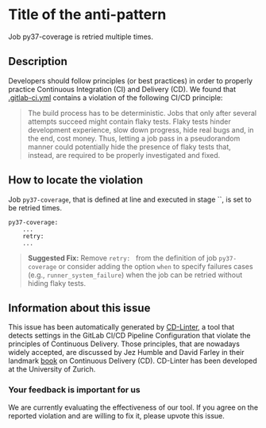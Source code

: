 
# Title of the anti-pattern
Job py37-coverage is retried multiple times.

## Description
Developers should follow principles (or best practices) in order to properly practice Continuous Integration (CI) and Delivery (CD).
We found that [.gitlab-ci.yml](https://gitlab.com/vstconsulting/polemarch/blob/master/.gitlab-ci.yml) contains a violation of the following CI/CD principle:

> The build process has to be deterministic. Jobs that only after several attempts succeed might contain flaky tests. Flaky tests hinder development experience, slow down progress, hide real bugs and, in the end, cost money.
Thus, letting a job pass in a pseudorandom manner could potentially hide the presence of flaky tests that, instead, are required to be properly investigated and fixed.

## How to locate the violation
Job `py37-coverage`, that is defined at line  and executed in stage ``, is set to be retried  times. 

```
py37-coverage:
    ...
    retry: 
    ...
```

> **Suggested Fix:** Remove ```retry: ``` from the definition of job `py37-coverage` or consider adding the option ```when``` to specify failures cases (e.g., ```runner_system_failure```) when the job can be retried without hiding flaky tests.


## Information about this issue

This issue has been automatically generated by [CD-Linter](https://gitlab.com/Jancso/configuration-analytics), a tool that detects settings in the GitLab CI/CD Pipeline Configuration that violate the principles of Continuous Delivery. Those principles, that are nowadays widely accepted, are discussed by Jez Humble and David Farley in their landmark [book](https://www.oreilly.com/library/view/continuous-delivery-reliable/9780321670250/) on Continuous Delivery (CD). CD-Linter has been developed at the University of Zurich.

### Your feedback is important for us
We are currently evaluating the effectiveness of our tool. If you agree on the reported violation and are willing to fix it, please upvote this issue.

